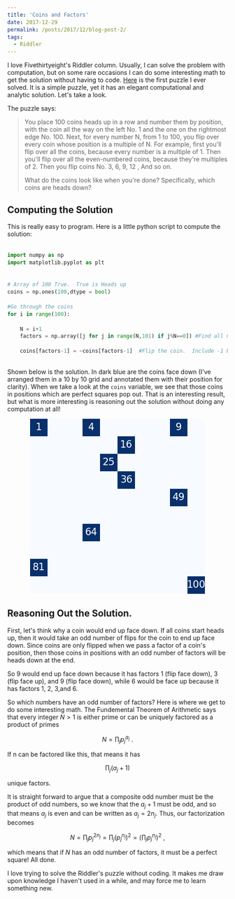 ```yaml
---
title: 'Coins and Factors'
date: 2017-12-29
permalink: /posts/2017/12/blog-post-2/
tags:
  - Riddler
---
```


I love Fivethirtyeight's Riddler column.  Usually, I can solve the problem with computation, but on some rare occasions I can do some interesting math to get the solution without having to code.  [Here](https://fivethirtyeight.com/features/can-you-survive-this-deadly-board-game/) is the first puzzle I ever solved.  It is a simple puzzle, yet it has an elegant computational and analytic solution.  Let's take a look.

The puzzle says:

>You place 100 coins heads up in a row and number them by position, with the coin all the way on the left No. 1 and the one on the rightmost edge No. 100. Next, for every number N, from 1 to 100, you flip over every coin whose position is a multiple of N. For example, first you'll flip over all the coins, because every number is a multiple of 1. Then you'll flip over all the even-numbered coins, because they're multiples of 2. Then you flip coins No. 3, 6, 9, 12  , And so on.   
>
>What do the coins look like when you're done? Specifically, which coins are heads down?


## Computing the Solution

This is really easy to program.  Here is a little python script to compute the solution:

```python

import numpy as np
import matplotlib.pyplot as plt


# Array of 100 True.  True is Heads up
coins = np.ones(100,dtype = bool)

#Go through the coins
for i in range(100):
    
    N = i+1
    factors = np.array([j for j in range(N,101) if j%N==0]) #Find all numbers which are have N as a factor
    
    coins[factors-1] = ~coins[factors-1]  #Flip the coin.  Include -1 because python is 0 index
  
```


Shown below is the solution.  In dark blue are the coins face down (I've arranged them in a 10 by 10 grid and annotated them with their position for clarity).  When we take a look at the `coins` variable, we see that those coins in positions which are perfect squares pop out. That is an interesting result, but what is more interesting is reasoning out the solution without doing any computation at all!


<div style="text-align:center"><img src ="/images/blog/coins.png" /></div>

## Reasoning Out the Solution.

First, let's think why a coin would end up face down.  If all coins start heads up, then it would take an odd number of flips for the coin to end up face down.  Since coins are only flipped when we pass a factor of a coin's position, then those coins in positions with an odd number of factors will be heads down at the end.

So 9 would end up face down because it has factors 1 (flip face down), 3 (flip face up), and 9 (flip face down), while 6 would be face up because it has factors 1, 2, 3,and 6.

So which numbers have an odd number of factors?  Here is where we get to do some interesting math.  The Fundemental Theorem of Arithmetic says that every integer $N>1$ is either prime or can be uniquely factored as a product of primes

$$ N = \prod_{j} p_j^{a_j} \>.$$

If n can be factored like this, that means it has 

$$ \prod_{j} (a_j +1) $$

unique factors. 

It is straight forward to argue that a composite odd number must be the product of odd numbers, so we know that the $a_j+1$ must be odd, and so that means $a_j$ is even and can be written as $a_j = 2n_j$.  Thus, our factorization becomes

$$ N = \prod_j p_j^{2n_j} = \prod_j (p_j^{n_j})^2 = \left(\prod_j p_j^{n_j} \right)^2 \>,$$

which means that if $N$ has an odd number of factors, it must be a perfect square!  All done.

I love trying to solve the Riddler's puzzle without coding.  It makes me draw upon knowledge I haven't used in a while, and may force me to learn something new.